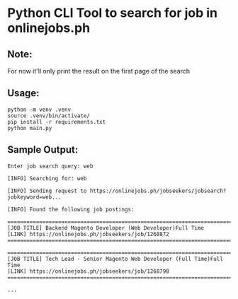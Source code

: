 # Python CLI Tool to search for job in onlinejobs.ph

## Note: 
For now it'll only print the result on the first page of the search

## Usage:
```
python -m venv .venv
source .venv/bin/activate/
pip install -r requirements.txt
python main.py
```

## Sample Output:
```
Enter job search query: web

[INFO] Searching for: web

[INFO] Sending request to https://onlinejobs.ph/jobseekers/jobsearch?jobkeyword=web...

[INFO] Found the following job postings:

====================================================================================
[JOB TITLE] Backend Magento Developer (Web Developer)Full Time
[LINK] https://onlinejobs.ph/jobseekers/job/1268872
====================================================================================

====================================================================================
[JOB TITLE] Tech Lead - Senior Magento Web Developer (Full Time)Full Time
[LINK] https://onlinejobs.ph/jobseekers/job/1268798
====================================================================================

...
```
